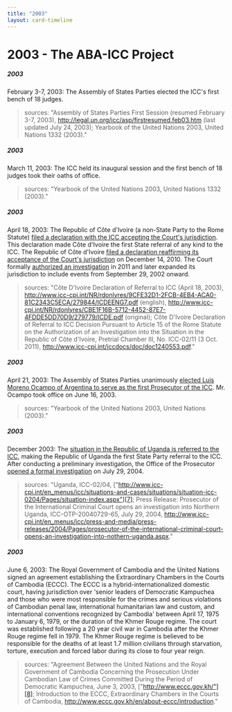 ```yaml
---
title: "2003"
layout: card-timeline
---
```

# 2003 - The ABA-ICC Project

##### 2003

February 3-7, 2003: The Assembly of States Parties elected the ICC's first bench of 18 judges.

> sources: "Assembly of States Parties First Session (resumed February 3-7, 2003), <http://legal.un.org/icc/asp/firstresumed.feb03.htm> (last updated July 24, 2003); Yearbook of the United Nations 2003, United Nations 1332 (2003)."

##### 2003

March 11, 2003: The ICC held its inaugural session and the first bench of 18 judges took their oaths of office.

> sources: "Yearbook of the United Nations 2003, United Nations 1332 (2003)."

##### 2003

April 18, 2003: The Republic of Côte d'Ivoire (a non-State Party to the Rome Statute) [filed a declaration with the ICC accepting the Court's jurisdiction][1]. This declaration made Côte d'Ivoire the first State referral of any kind to the ICC. The Republic of Côte d'Ivoire [filed a declaration reaffirming its acceptance of the Court's jurisdiction][2] on December 14, 2010. The Court formally [authorized an investigation][3] in 2011 and later expanded its jurisdiction to include events from September 29, 2002 onward.

> sources: "Côte D'Ivoire Declaration of Referral to ICC (April 18, 2003), <http://www.icc-cpi.int/NR/rdonlyres/9CFE32D1-2FCB-4EB4-ACA0-81C2343C5ECA/279844/ICDEENG7.pdf> (english), <http://www.icc-cpi.int/NR/rdonlyres/CBE1F16B-5712-4452-87E7-4FDDE5DD70D9/279779/ICDE.pdf> (original); Côte D'Ivoire Declaration of Referral to ICC Decision Pursuant to Article 15 of the Rome Statute on the Authorization of an Investigation into the Situation in the Republic of Côte d'Ivoire, Pretrial Chamber III, No. ICC-02/11 (3 Oct. 2011), http://www.icc-cpi.int/iccdocs/doc/doc1240553.pdf."

##### 2003

April 21, 2003: The Assembly of States Parties unanimously [elected Luis Moreno Ocampo of Argentina to serve as the first Prosecutor of the ICC][4]. Mr. Ocampo took office on June 16, 2003.

> sources: "Yearbook of the United Nations 2003, United Nations (2003)."

##### 2003

December 2003: The [situation in the Republic of Uganda is referred to the ICC][5], making the Republic of Uganda the first State Party referral to the ICC. After conducting a preliminary investigation, the Office of the Prosecutor [opened a formal investigation][6] on July 29, 2004.

> sources: "Uganda, ICC-02/04, ["http://www.icc-cpi.int/en_menus/icc/situations-and-cases/situations/situation-icc-0204/Pages/situation-index.aspx"][7]; Press Release: Prosecutor of the International Criminal Court opens an investigation into Northern Uganda, ICC-OTP-20040729-65, July 29, 2004, http://www.icc-cpi.int/en_menus/icc/press-and-media/press-releases/2004/Pages/prosecutor-of-the-international-criminal-court-opens-an-investigation-into-nothern-uganda.aspx."

##### 2003

June 6, 2003: The Royal Government of Cambodia and the United Nations signed an agreement establishing the Extraordinary Chambers in the Courts of Cambodia (ECCC). The ECCC is a hybrid-internationalized domestic court, having jurisdiction over 'senior leaders of Democratic Kampuchea and those who were most responsible for the crimes and serious violations of Cambodian penal law, international humanitarian law and custom, and international conventions recognized by Cambodia' between April 17, 1975 to January 6, 1979, or the duration of the Khmer Rouge regime. The court was established following a 20 year civil war in Cambodia after the Khmer Rouge regime fell in 1979. The Khmer Rouge regime is believed to be responsible for the deaths of at least 1.7 million civilians through starvation, torture, execution and forced labor during its close to four year reign.

> sources: "Agreement Between the United Nations and the Royal Government of Cambodia Concerning the Prosecution Under Cambodian Law of Crimes Committed During the Period of Democratic Kampuchea, June 3, 2003, ["http://www.eccc.gov.kh/"][8]; Introduction to the ECCC, Extraordinary Chambers in the Courts of Cambodia, <http://www.eccc.gov.kh/en/about-eccc/introduction>."

[1]: http://www.icc-cpi.int/NR/rdonlyres/9CFE32D1-2FCB-4EB4-ACA0-81C2343C5ECA/279844/ICDEENG7.pdf
[2]: http://icc-cpi.int/NR/rdonlyres/498E8FEB-7A72-4005-A209-C14BA374804F/0/ReconCPI.pdf
[3]: http://www.icc-cpi.int/iccdocs/doc/doc1240553.pdf
[4]: http://www.icc-cpi.int/en_menus/icc/press-and-media/press-releases/2003/Pages/election-of-the-prosecutor.aspx
[5]: http://www.icc-cpi.int/en_menus/icc/press-and-media/press-releases/2004/Pages/president-of-uganda-refers-situation-concerning-the-lord_s-resistance-army-_lra_-to-the-icc.aspx
[6]: http://www.icc-cpi.int/en_menus/icc/press-and-media/press-releases/2004/Pages/prosecutor-of-the-international-criminal-court-opens-an-investigation-into-nothern-uganda.aspx
[7]: http://www.icc-cpi.int/en_menus/icc/situations-and-cases/situations/situation-icc-0204/Pages/situation-index.aspx
[8]: http://www.eccc.gov.kh/sites/default/files/legal-documents/Agreement_between_UN_and_RGC.pdf